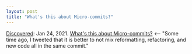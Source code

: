 ```yaml
---
layout: post
title: "What's this about Micro-commits?"
---
```

[Discovered](http://rolandtanglao.com/2020/07/29/p1-blogthis-checkvist-list-links-to-blog/): Jan 24, 2021. [What's this about Micro-commits?](https://www.industriallogic.com/blog/what's-this-about-micro-commits/) <-- "Some time ago, I tweeted that it is better to not mix reformatting, refactoring, and new code all in the same commit."
